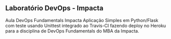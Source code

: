 ## Laboratório DevOps - Impacta
Aula DevOps Fundamentals Impacta
Aplicação Simples em Python/Flask com teste usando Unittest integrado ao Travis-CI fazendo deploy no Heroku para a disciplina de DevOps Fundamentals do MBA da Impacta.

